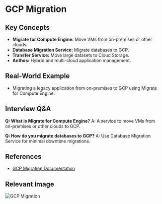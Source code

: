 # GCP Migration

## Key Concepts
- **Migrate for Compute Engine:** Move VMs from on-premises or other clouds.
- **Database Migration Service:** Migrate databases to GCP.
- **Transfer Service:** Move large datasets to Cloud Storage.
- **Anthos:** Hybrid and multi-cloud application management.

## Real-World Example
- Migrating a legacy application from on-premises to GCP using Migrate for Compute Engine.

## Interview Q&A
**Q: What is Migrate for Compute Engine?**
A: A service to move VMs from on-premises or other clouds to GCP.

**Q: How do you migrate databases to GCP?**
A: Use Database Migration Service for minimal downtime migrations.

## References
- [GCP Migration Documentation](https://cloud.google.com/migrate/)

## Relevant Image
![GCP Migration](https://cloud.google.com/images/products/migration/migration-diagram.png)
